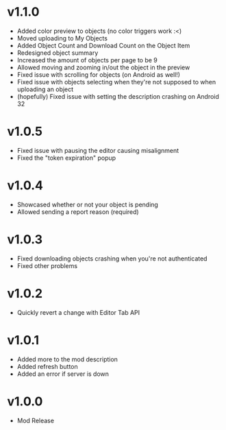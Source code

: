 # v1.1.0
- Added color preview to objects (no color triggers work :<)
- Moved uploading to My Objects
- Added Object Count and Download Count on the Object Item
- Redesigned object summary
- Increased the amount of objects per page to be 9
- Allowed moving and zooming in/out the object in the preview
- Fixed issue with scrolling for objects (on Android as well!)
- Fixed issue with objects selecting when they're not supposed to when uploading an object
- (hopefully) Fixed issue with setting the description crashing on Android 32
# v1.0.5 
- Fixed issue with pausing the editor causing misalignment
- Fixed the "token expiration" popup
# v1.0.4
- Showcased whether or not your object is pending
- Allowed sending a report reason (required)
# v1.0.3
- Fixed downloading objects crashing when you're not authenticated
- Fixed other problems
# v1.0.2
- Quickly revert a change with Editor Tab API
# v1.0.1
- Added more to the mod description
- Added refresh button
- Added an error if server is down
# v1.0.0
- Mod Release
